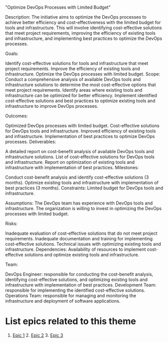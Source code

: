 "Optimize DevOps Processes with Limited Budget"

Description: The initiative aims to optimize the DevOps processes to achieve better efficiency and cost-effectiveness with the limited budget for tools and infrastructure. This will involve identifying cost-effective solutions that meet project requirements, improving the efficiency of existing tools and infrastructure, and implementing best practices to optimize the DevOps processes.

Goals:

Identify cost-effective solutions for tools and infrastructure that meet project requirements.
Improve the efficiency of existing tools and infrastructure.
Optimize the DevOps processes with limited budget.
Scope: Conduct a comprehensive analysis of available DevOps tools and infrastructure solutions to determine the most cost-effective options that meet project requirements. Identify areas where existing tools and infrastructure can be optimized for better efficiency. Implement identified cost-effective solutions and best practices to optimize existing tools and infrastructure to improve DevOps processes.

Outcomes:

Optimized DevOps processes with limited budget.
Cost-effective solutions for DevOps tools and infrastructure.
Improved efficiency of existing tools and infrastructure.
Implementation of best practices to optimize DevOps processes.
Deliverables:

A detailed report on cost-benefit analysis of available DevOps tools and infrastructure solutions.
List of cost-effective solutions for DevOps tools and infrastructure.
Report on optimization of existing tools and infrastructure with implementation of best practices.
Milestones:

Conduct cost-benefit analysis and identify cost-effective solutions (3 months).
Optimize existing tools and infrastructure with implementation of best practices (3 months).
Constraints: Limited budget for DevOps tools and infrastructure.

Assumptions: The DevOps team has experience with DevOps tools and infrastructure. The organization is willing to invest in optimizing the DevOps processes with limited budget.

Risks:

Inadequate evaluation of cost-effective solutions that do not meet project requirements.
Inadequate documentation and training for implementing cost-effective solutions.
Technical issues with optimizing existing tools and infrastructure.
Dependencies: Availability of resources to implement cost-effective solutions and optimize existing tools and infrastructure.

Team:

DevOps Engineer: responsible for conducting the cost-benefit analysis, identifying cost-effective solutions, and optimizing existing tools and infrastructure with implementation of best practices.
Development Team: responsible for implementing the identified cost-effective solutions.
Operations Team: responsible for managing and monitoring the infrastructure and deployment of software applications.

# List epics related to this theme
1. [Epic 1](documentation/templates/theme/initiatives/epics/Implement%20Infrastructure%20as%20Code.md)
   2. [Epic 2](documentation/templates/theme/initiatives/epics/Continuous%20Integration,Continuous%20Deployment%20(CI,CD).md)
   3. [Epic 3](documentation/templates/theme/initiatives/epics/Centralized%20Logging%20and%20Monitoring.md)